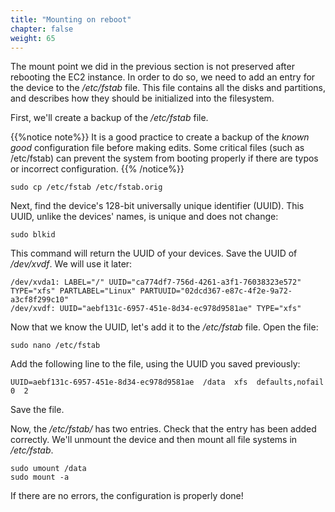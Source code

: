 ```yaml
---
title: "Mounting on reboot"
chapter: false
weight: 65
---
```


The mount point we did in the previous section is not preserved after rebooting the EC2 instance. In order to do so, we need to add an entry for the device to the _/etc/fstab_ file. This file contains all the disks and partitions, and describes how they should be initialized into the filesystem. 

First, we'll create a backup of the _/etc/fstab_ file.

{{%notice note%}}
It is a good practice to create a backup of the _known good_ configuration file before
making edits. Some critical files (such as /etc/fstab) can prevent the system
from booting properly if there are typos or incorrect configuration.
{{% /notice%}}


```commandline
sudo cp /etc/fstab /etc/fstab.orig
```

Next, find the device's 128-bit universally unique identifier (UUID). This UUID, unlike the devices' names, is unique and does not change:
```commandline
sudo blkid
```

This command will return the UUID of your devices. Save the UUID of _/dev/xvdf_. We will use it later:

```commandline
/dev/xvda1: LABEL="/" UUID="ca774df7-756d-4261-a3f1-76038323e572" TYPE="xfs" PARTLABEL="Linux" PARTUUID="02dcd367-e87c-4f2e-9a72-a3cf8f299c10"
/dev/xvdf: UUID="aebf131c-6957-451e-8d34-ec978d9581ae" TYPE="xfs"
```

Now that we know the UUID, let's add it to the _/etc/fstab_ file. Open the file:

```commandline
sudo nano /etc/fstab
```

Add the following line to the file, using the UUID you saved previously:

```code
UUID=aebf131c-6957-451e-8d34-ec978d9581ae  /data  xfs  defaults,nofail  0  2
```

Save the file.

Now, the _/etc/fstab/_ has two entries. Check that the entry has been added correctly. We'll unmount the device and then mount all file systems in _/etc/fstab_.

```commandline
sudo umount /data
sudo mount -a
```

If there are no errors, the configuration is properly done!

